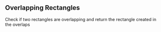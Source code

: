 ## Overlapping Rectangles

Check if two rectangles are overlapping and return the rectangle created in the overlaps
